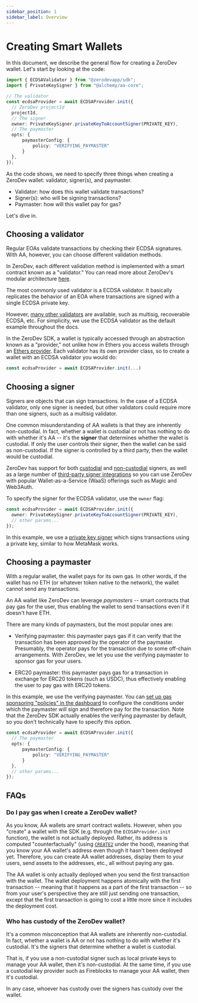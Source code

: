 ```yaml
---
sidebar_position: 1
sidebar_label: Overview
---
```


# Creating Smart Wallets

In this document, we describe the general flow for creating a ZeroDev wallet.  Let's start by looking at the code:

```typescript
import { ECDSAValidator } from "@zerodevapp/sdk";
import { PrivateKeySigner } from "@alchemy/aa-core";

// The validator
const ecdsaProvider = await ECDSAProvider.init({
  // ZeroDev projectId
  projectId,
  // The signer
  owner: PrivateKeySigner.privateKeyToAccountSigner(PRIVATE_KEY),
  // The paymaster
  opts: {
      paymasterConfig: {
          policy: "VERIFYING_PAYMASTER"
      }
  },
});
```

As the code shows, we need to specify three things when creating a ZeroDev wallet: validator, signer(s), and paymaster.

- Validator: how does this wallet validate transactions?
- Signer(s): who will be signing transactions?
- Paymaster: how will this wallet pay for gas?

Let's dive in.

## Choosing a validator

Regular EOAs validate transactions by checking their ECDSA signatures.  With AA, however, you can choose different validation methods.

In ZeroDev, each different validation method is implemented with a smart contract known as a "validator."  You can read more about ZeroDev's modular architecture [here](/extend-wallets/overview).

The most commonly used validator is a ECDSA validator.  It basically replicates the behavior of an EOA where transactions are signed with a single ECDSA private key.

However, [many other validators](/extend-wallets/example-plugins) are available, such as multisig, recoverable ECDSA, etc.  For simplicity, we use the ECDSA validator as the default example throughout the docs.

In the ZeroDev SDK, a wallet is typically accessed through an abstraction known as a "provider," not unlike how in Ethers you access wallets through an [Ethers provider](https://docs.ethers.org/v5/api/providers/).  Each validator has its own provider class, so to create a wallet with an ECDSA validator you would do:

```typescript
const ecdsaProvider = await ECDSAProvider.init(...)
```

## Choosing a signer

Signers are objects that can sign transactions.  In the case of a ECDSA validator, only one signer is needed, but other validators could require more than one signers, such as a multisig validator.

One common misunderstanding of AA wallets is that they are inherently non-custodial.  In fact, whether a wallet is custodial or not has nothing to do with whether it's AA -- it's the **signer** that determines whether the wallet is custodial.  If only the user controls their signer, then the wallet can be said as non-custodial.  If the signer is controlled by a third party, then the wallet would be custodial.

ZeroDev has support for both [custodial](/category/custodial-wallets) and [non-custodial](/category/noncustodial-wallets) signers, as well as a large number of [third-party signer integrations](/category/integrations) so you can use ZeroDev with popular Wallet-as-a-Service (WaaS) offerings such as Magic and Web3Auth.

To specify the signer for the ECDSA validator, use the `owner` flag:

```typescript
const ecdsaProvider = await ECDSAProvider.init({
  owner: PrivateKeySigner.privateKeyToAccountSigner(PRIVATE_KEY),
  // other params...
});
```

In this example, we use a [private key signer](/create-wallets/noncustodial/private-keys) which signs transactions using a private key, similar to how MetaMask works.

## Choosing a paymaster

With a regular wallet, the wallet pays for its own gas.  In other words, if the wallet has no ETH (or whatever token native to the network), the wallet cannot send any transactions.

An AA wallet like ZeroDev can leverage *paymasters* -- smart contracts that pay gas for the user, thus enabling the wallet to send transactions even if it doesn't have ETH.

There are many kinds of paymasters, but the most popular ones are:

- Verifying paymaster: this paymaster pays gas if it can verify that the transaction has been approved by the operator of the paymaster.  Presumably, the operator pays for the transaction due to some off-chain arrangements.  With ZeroDev, we let you use the verifying paymaster to sponsor gas for your users.

- ERC20 paymaster: this paymaster pays gas for a transaction in exchange for ERC20 tokens (such as USDC), thus effectively enabling the user to pay gas with ERC20 tokens.

In this example, we use the verifying paymaster.  You can [set up gas sponsoring "policies" in the dashboard](/use-wallets/pay-gas-for-users) to configure the conditions under which the paymaster will sign and therefore pay for the transaction.  Note that the ZeroDev SDK actually enables the verifying paymaster by default, so you don't technically have to specify this option.

```typescript
const ecdsaProvider = await ECDSAProvider.init({
  // The paymaster
  opts: {
      paymasterConfig: {
          policy: "VERIFYING_PAYMASTER"
      }
  },
  // other params...
});
```

## FAQs

### Do I pay gas when I create a ZeroDev wallet?

As you know, AA wallets are smart contract wallets.  However, when you "create" a wallet with the SDK (e.g. through the `ECDSAProvider.init` function), the wallet is not actually deployed.  Rather, its address is computed "counterfactually" (using [`CREATE2`](https://docs.openzeppelin.com/cli/2.8/deploying-with-create2) under the hood), meaning that you know your AA wallet's address even though it hasn't been deployed yet.  Therefore, you can create AA wallet addresses, display them to your users, send assets to the addresses, etc., all without paying any gas.

The AA wallet is only actually deployed when you send the first transaction with the wallet.  The wallet deployment happens atomically with the first transaction -- meaning that it happens as a part of the first transaction -- so from your user's perspective they are still just sending one transaction, except that the first transaction is going to cost a little more since it includes the deployment cost.

### Who has custody of the ZeroDev wallet?

It's a common misconception that AA wallets are inherently non-custodial.  In fact, whether a wallet is AA or not has nothing to do with whether it's custodial.  It's the signers that determine whether a wallet is custodial.

That is, if you use a non-custodial signer such as local private keys to manage your AA wallet, then it's non-custodial.  At the same time, if you use a custodial key provider such as Fireblocks to manage your AA wallet, then it's custodial.

In any case, whoever has custody over the signers has custody over the wallet.